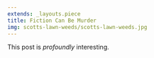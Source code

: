 ```yaml
---
extends: _layouts.piece
title: Fiction Can Be Murder
img: scotts-lawn-weeds/scotts-lawn-weeds.jpg
---
```


This post is *profoundly* interesting.
